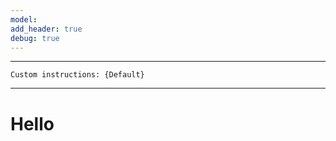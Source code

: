 ```yaml
---
model: 
add_header: true
debug: true
---
```


----

```
Custom instructions: {Default}
```

----

#  Hello